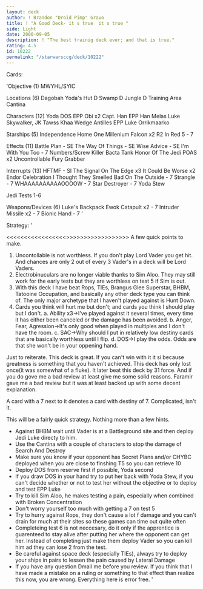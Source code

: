 ```yaml
---
layout: deck
author: ! Brandon "Droid Pimp" Gravo
title: ! "A Good Deck- it s true  it s true "
side: Light
date: 2000-09-05
description: ! "The best trainig deck ever; and that is true."
rating: 4.5
id: 10222
permalink: "/starwarsccg/deck/10222"
---
```

Cards: 

'Objective (1)
MWYHL/SYIC

Locations (6)
Dagobah
Yoda's Hut
D Swamp
D Jungle
D Training Area
Cantina

Characters (12)
Yoda
DOS
EPP Obi x2
Capt. Han
EPP Han
Melas
Luke Skywalker, JK
Tawss Khaa
Wedge Antilles
EPP Luke
Orrikmaarko

Starships (5)
Independence
Home One
Millenium Falcon x2
R2 In Red 5 - 7

Effects (11)
Battle Plan - SE
The Way Of Things - SE
Wise Advice - SE
I'm With You Too -  7
Numbers/Screw Killer
Bacta Tank
Honor Of The Jedi
POAS x2
Uncontrollable Fury
Grabber

Interrupts (13)
HFTMF - SI
The Signal
On The Edge x3
It Could Be Worse x2
Endor Celebration
I Thought They Smelled Bad On The Outside - 7
Strangle - 7
WHAAAAAAAAAAOOOOW - 7
Star Destroyer - 7
Yoda Stew

Jedi Tests 1-6

Weapons/Devices (6)
Luke's Backpack
Ewok Catapult x2 - 7
Intruder Missile x2 - 7
Bionic Hand - 7
'

Strategy: '

<<<<<<<<<<<<<<<<<>>>>>>>>>>>>>>>>>>
A few quick points to make.
1. Uncontollable is not worthless.  If you don't play Lord Vader you get hit.	And chances are only 2 out of every 3 Vader's in a deck will be Lord Vaders.
2. Electrobinuculars are no longer viable thanks to Sim Aloo.  They may still work for the early tests but they are worthless on test 5 if Sim is out.
3. With this deck I have beat Rops, TIEs, Brangus Glee Superstar, BHBM, Tatooine Occupation, and basically any other deck type you can think of.  The only major archetype that I haven't played against is Hunt Down.
4. Cards you think will hurt me but don't; and cards you think I should play but I don't.
     a.  Ability x3->I've played against it several times, every time it has either been canceled or the damage has been avoided.
     b.  Anger, Fear, Agression->It's only good when played in multiples and I don't have the room.
     c.  SAC->Why should I put in relatively low destiny cards that are basically worthless until I flip.
     d.  DOS->I play the odds.	Odds are that she won't be in your oppening hand.

Just to reiterate.  This deck is great.  If you can't win with it it si because greatness is something that you haven't achieved.  This deck has only lost once(it was somewhat of a fluke).	It later beat this deck by 31 force. And if you do gove me a bad review at least give me some solid reasons.  Faramir gave me a bad review but it was at least backed up with some decent explanation.

A card with a 7 next to it denotes a card with destiny of 7.  Complicated, isn't it.

This will be a fairly quick strategy.  Nothing more than a few hints.

- Against BHBM wait until Vader is at a Battleground site and then deploy Jedi Luke directy to him.
- Use the Cantina with a couple of characters to stop the damage of Search And Destroy
- Make sure you know if your opponent has Secret Plans and/or CHYBC deployed when you are close to finshing T5 so you can retrieve 10
- Deploy DOS from reserve first if possible, Yoda second
- If you draw DOS in your hand try to put her back with Yoda Stew, if you can't decide whether or not to test her without the objective or to deploy and test EPP Luke
- Try to kill Sim Aloo, he makes testing a pain, especially when combined with Broken Concentration
- Don't worry yourself too much with getting a 7 on test 5
- Try to hurry against Rops, they don't cause a lot f damage and you can't drain for much at their sites so these games can time out quite often
- Completeing test 6 is not neccesary, do it only if the apprentice is guarenteed to stay alive after putting her where the opponent can get her.  Instead of completing just make them deploy Vader so you can kill him ad they can lose 2 from the test.
- Be careful against space deck (especially TIEs), always try to deploy your ships in pairs to lessen the pain caused by Lateral Damage
- If you have any question Dmail me before you review.  If you think that I have made a mistake on a ruling or something to that effect than realize this now, you are wrong.  Everything here is error free. '
